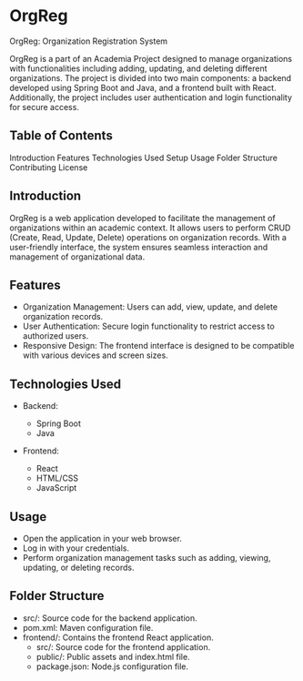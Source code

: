 # OrgReg
OrgReg: Organization Registration System

OrgReg is a part of an Academia Project designed to manage organizations with functionalities including adding, updating, and deleting different organizations. The project is divided into two main components: a backend developed using Spring Boot and Java, and a frontend built with React. Additionally, the project includes user authentication and login functionality for secure access.

## Table of Contents
Introduction
Features
Technologies Used
Setup
Usage
Folder Structure
Contributing
License

## Introduction
OrgReg is a web application developed to facilitate the management of organizations within an academic context. It allows users to perform CRUD (Create, Read, Update, Delete) operations on organization records. With a user-friendly interface, the system ensures seamless interaction and management of organizational data.

## Features
- Organization Management: Users can add, view, update, and delete organization records.
- User Authentication: Secure login functionality to restrict access to authorized users.
- Responsive Design: The frontend interface is designed to be compatible with various devices and screen sizes.

## Technologies Used
- Backend:
    - Spring Boot
    - Java

- Frontend:
    - React
    - HTML/CSS
    - JavaScript

## Usage
- Open the application in your web browser.
- Log in with your credentials.
- Perform organization management tasks such as adding, viewing, updating, or deleting records.

## Folder Structure

- src/: Source code for the backend application.
- pom.xml: Maven configuration file.
- frontend/: Contains the frontend React application.
  - src/: Source code for the frontend application.
  - public/: Public assets and index.html file.
  - package.json: Node.js configuration file.
